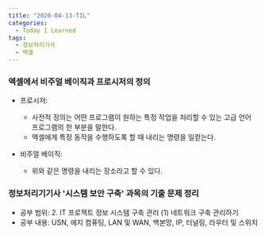 ```yaml
---
title: "2020-04-13-TIL"
categories:
  - Today I Learned
tags:
  - 정보처리기사
  - 엑셀
---
```


### 엑셀에서 비주얼 베이직과 프로시저의 정의
  
  - 프로시저:  
    * 사전적 정의는 어떤 프로그램이 원하는 특정 작업을 처리할 수 있는 고급 언어 프로그램의 한 부분을 말한다.
    * 엑셀에게 특정 동작을 수행하도록 할 때 내리는 명령을 일컫는다.
  
  - 비주얼 베이직:  
    * 위와 같은 명령을 내리는 장소라고 할 수 있다.

### 정보처리기기사 '시스템 보안 구축' 과목의 기출 문제 정리
  - 공부 범위: 2. IT 프로젝트 정보 시스템 구축 관리 (1) 네트워크 구축 관리하기
  - 공부 내용: USN, 에지 컴퓨팅, LAN 및 WAN, 백본망, IP, 터널링, 라우터 및 스위치
  
